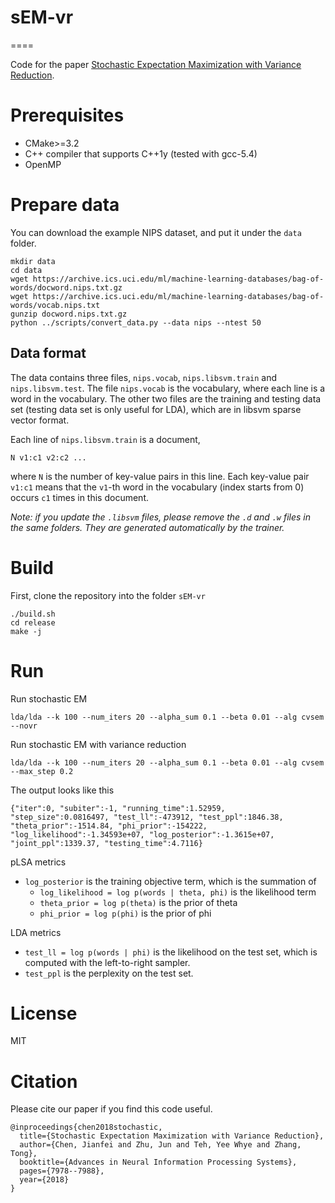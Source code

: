 # sEM-vr
====

Code for the paper [Stochastic Expectation Maximization with Variance Reduction](http://papers.nips.cc/paper/8021-stochastic-expectation-maximization-with-variance-reduction).

Prerequisites
====

* CMake>=3.2
* C++ compiler that supports C++1y (tested with gcc-5.4)
* OpenMP


Prepare data
====

You can download the example NIPS dataset, and put it under the `data` folder.

```
mkdir data
cd data
wget https://archive.ics.uci.edu/ml/machine-learning-databases/bag-of-words/docword.nips.txt.gz
wget https://archive.ics.uci.edu/ml/machine-learning-databases/bag-of-words/vocab.nips.txt
gunzip docword.nips.txt.gz
python ../scripts/convert_data.py --data nips --ntest 50
```

Data format
----

The data contains three files, `nips.vocab`, `nips.libsvm.train` and `nips.libsvm.test`. 
The file `nips.vocab` is the vocabulary, where each line is a word in the vocabulary. 
The other two files are the training and testing data set (testing data set is only useful for LDA), which are in libsvm sparse vector format. 

Each line of `nips.libsvm.train` is a document, 

```
N v1:c1 v2:c2 ...
```

where `N` is the number of key-value pairs in this line. Each key-value pair `v1:c1` means that the `v1`-th word in the vocabulary (index starts from 0) occurs `c1` times in this document.

*Note: if you update the `.libsvm` files, please remove the `.d` and `.w` files in the same folders. They are generated automatically by the trainer.*

Build
====

First, clone the repository into the folder `sEM-vr`

```
./build.sh
cd release
make -j
```

Run
====

Run stochastic EM
```
lda/lda --k 100 --num_iters 20 --alpha_sum 0.1 --beta 0.01 --alg cvsem --novr
```

Run stochastic EM with variance reduction
```
lda/lda --k 100 --num_iters 20 --alpha_sum 0.1 --beta 0.01 --alg cvsem --max_step 0.2
```

The output looks like this
```
{"iter":0, "subiter":-1, "running_time":1.52959, "step_size":0.0816497, "test_ll":-473912, "test_ppl":1846.38, "theta_prior":-1514.84, "phi_prior":-154222, "log_likelihood":-1.34593e+07, "log_posterior":-1.3615e+07, "joint_ppl":1339.37, "testing_time":4.7116}
```

pLSA metrics
* `log_posterior` is the training objective term, which is the summation of 
  - `log_likelihood = log p(words | theta, phi)` is the likelihood term
  - `theta_prior = log p(theta)` is the prior of theta
  - `phi_prior = log p(phi)` is the prior of phi

LDA metrics
* `test_ll = log p(words | phi)` is the likelihood on the test set, which is computed with the left-to-right sampler.
* `test_ppl` is the perplexity on the test set.


License
====

MIT

Citation
====

Please cite our paper if you find this code useful. 

```
@inproceedings{chen2018stochastic,
  title={Stochastic Expectation Maximization with Variance Reduction},
  author={Chen, Jianfei and Zhu, Jun and Teh, Yee Whye and Zhang, Tong},
  booktitle={Advances in Neural Information Processing Systems},
  pages={7978--7988},
  year={2018}
}
```
